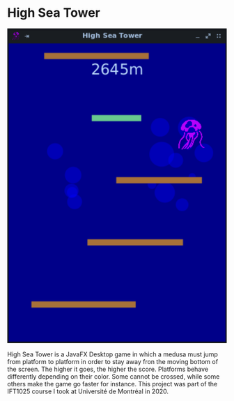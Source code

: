 # High Sea Tower

![High Sea Tower](high-sea-tower.png?raw=true "High Sea Tower")

High Sea Tower is a JavaFX Desktop game in which a medusa must jump from platform to platform in order to stay away fron the moving bottom of the screen. The higher it goes, the higher the score. Platforms behave differently depending on their color. Some cannot be crossed, while some others make the game go faster for instance.
This project was part of the IFT1025 course I took at Université de Montréal in 2020.

